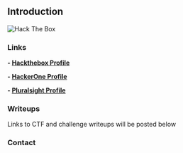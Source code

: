 
## Introduction

![Hack The Box](https://www.hackthebox.eu/badge/image/114142)

### Links
**- [Hackthebox Profile](https://www.hackthebox.eu/profile/114142)**

**- [HackerOne Profile](https://hackerone.com/rollie)**

**- [Pluralsight Profile](https://app.pluralsight.com/profile/cole-houston)**


### Writeups

Links to CTF and challenge writeups will be posted below

### Contact

